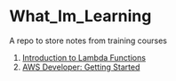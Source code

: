 # What_Im_Learning

A repo to store notes from training courses

1. [Introduction to Lambda Functions](LambdaIntro.md)
1. [AWS Developer: Getting Started](AWS_Developer) 